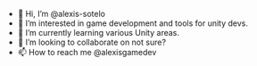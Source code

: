- 👋 Hi, I’m @alexis-sotelo
- 👀 I’m interested in game development and tools for unity devs.
- 🌱 I’m currently learning various Unity areas.
- 💞️ I’m looking to collaborate on not sure?
- 📫 How to reach me @alexisgamedev

<!---
alexis-sotelo/alexis-sotelo is a ✨ special ✨ repository because its `README.md` (this file) appears on your GitHub profile.
You can click the Preview link to take a look at your changes.
--->
